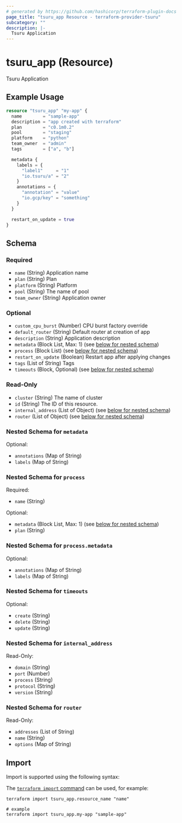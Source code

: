 ```yaml
---
# generated by https://github.com/hashicorp/terraform-plugin-docs
page_title: "tsuru_app Resource - terraform-provider-tsuru"
subcategory: ""
description: |-
  Tsuru Application
---
```


# tsuru_app (Resource)

Tsuru Application

## Example Usage

```terraform
resource "tsuru_app" "my-app" {
  name        = "sample-app"
  description = "app created with terraform"
  plan        = "c0.1m0.2"
  pool        = "staging"
  platform    = "python"
  team_owner  = "admin"
  tags        = ["a", "b"]

  metadata {
    labels = {
      "label1"     = "1"
      "io.tsuru/a" = "2"
    }
    annotations = {
      "annotation" = "value"
      "io.gcp/key" = "something"
    }
  }

  restart_on_update = true
}
```

<!-- schema generated by tfplugindocs -->
## Schema

### Required

- `name` (String) Application name
- `plan` (String) Plan
- `platform` (String) Platform
- `pool` (String) The name of pool
- `team_owner` (String) Application owner

### Optional

- `custom_cpu_burst` (Number) CPU burst factory override
- `default_router` (String) Default router at creation of app
- `description` (String) Application description
- `metadata` (Block List, Max: 1) (see [below for nested schema](#nestedblock--metadata))
- `process` (Block List) (see [below for nested schema](#nestedblock--process))
- `restart_on_update` (Boolean) Restart app after applying changes
- `tags` (List of String) Tags
- `timeouts` (Block, Optional) (see [below for nested schema](#nestedblock--timeouts))

### Read-Only

- `cluster` (String) The name of cluster
- `id` (String) The ID of this resource.
- `internal_address` (List of Object) (see [below for nested schema](#nestedatt--internal_address))
- `router` (List of Object) (see [below for nested schema](#nestedatt--router))

<a id="nestedblock--metadata"></a>
### Nested Schema for `metadata`

Optional:

- `annotations` (Map of String)
- `labels` (Map of String)


<a id="nestedblock--process"></a>
### Nested Schema for `process`

Required:

- `name` (String)

Optional:

- `metadata` (Block List, Max: 1) (see [below for nested schema](#nestedblock--process--metadata))
- `plan` (String)

<a id="nestedblock--process--metadata"></a>
### Nested Schema for `process.metadata`

Optional:

- `annotations` (Map of String)
- `labels` (Map of String)



<a id="nestedblock--timeouts"></a>
### Nested Schema for `timeouts`

Optional:

- `create` (String)
- `delete` (String)
- `update` (String)


<a id="nestedatt--internal_address"></a>
### Nested Schema for `internal_address`

Read-Only:

- `domain` (String)
- `port` (Number)
- `process` (String)
- `protocol` (String)
- `version` (String)


<a id="nestedatt--router"></a>
### Nested Schema for `router`

Read-Only:

- `addresses` (List of String)
- `name` (String)
- `options` (Map of String)

## Import

Import is supported using the following syntax:

The [`terraform import` command](https://developer.hashicorp.com/terraform/cli/commands/import) can be used, for example:

```shell
terraform import tsuru_app.resource_name "name"

# example
terraform import tsuru_app.my-app "sample-app"
```
